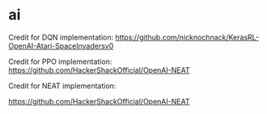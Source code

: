 # ai

Credit for DQN implementation:
https://github.com/nicknochnack/KerasRL-OpenAI-Atari-SpaceInvadersv0	


Credit for PPO implementation:
https://github.com/HackerShackOfficial/OpenAI-NEAT


Credit for NEAT implementation: 

https://github.com/HackerShackOfficial/OpenAI-NEAT